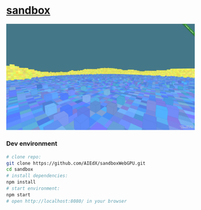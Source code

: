 [sandbox](https://github.com/AIEdX/sandboxWebGPU)
==

[![sandbox](screenshot.png)](https://aiedx.com)

### Dev environment

```bash
# clone repo:
git clone https://github.com/AIEdX/sandboxWebGPU.git
cd sandbox
# install dependencies:
npm install
# start environment:
npm start
# open http://localhost:8080/ in your browser
```
